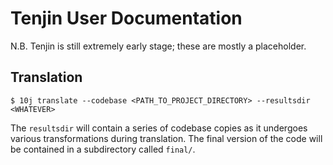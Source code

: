 # Tenjin User Documentation

N.B. Tenjin is still extremely early stage; these are mostly a placeholder.

## Translation

```
$ 10j translate --codebase <PATH_TO_PROJECT_DIRECTORY> --resultsdir <WHATEVER>
```

The `resultsdir` will contain a series of codebase copies as it undergoes
various transformations during translation. The final version of the code
will be contained in a subdirectory called `final/`.